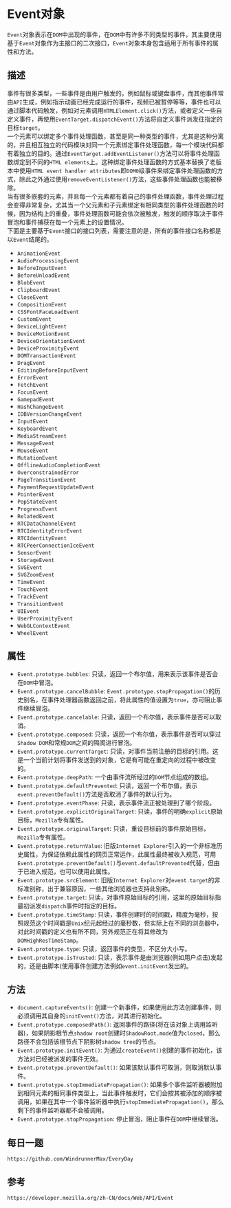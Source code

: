 # Event对象
`Event`对象表示在`DOM`中出现的事件，在`DOM`中有许多不同类型的事件，其主要使用基于`Event`对象作为主接口的二次接口，`Event`对象本身包含适用于所有事件的属性和方法。

## 描述
事件有很多类型，一些事件是由用户触发的，例如鼠标或键盘事件，而其他事件常由`API`生成，例如指示动画已经完成运行的事件，视频已被暂停等等，事件也可以通过脚本代码触发，例如对元素调用`HTMLElement.click()`方法，或者定义一些自定义事件，再使用`EventTarget.dispatchEvent()`方法将自定义事件派发往指定的目标`target`。  
一个元素可以绑定多个事件处理函数，甚至是同一种类型的事件，尤其是这种分离的，并且相互独立的代码模块对同一个元素绑定事件处理函数，每一个模块代码都有着独立的目的。通过`EventTarget.addEventListener()`方法可以将事件处理函数绑定到不同的`HTML elements`上。这种绑定事件处理函数的方式基本替换了老版本中使用`HTML event handler attributes`即`DOM0`级事件来绑定事件处理函数的方式，除此之外通过使用`removeEventListener()`方法，这些事件处理函数也能被移除。  
当有很多嵌套的元素，并且每一个元素都有着自己的事件处理函数，事件处理过程会变得非常复杂，尤其当一个父元素和子元素绑定有相同类型的事件处理函数的时候，因为结构上的重叠，事件处理函数可能会依次被触发，触发的顺序取决于事件冒泡和事件捕获在每一个元素上的设置情况。  
下面是主要基于`Event`接口的接口列表，需要注意的是，所有的事件接口名称都是以`Event`结尾的。

* `AnimationEvent`
* `AudioProcessingEvent`
* `BeforeInputEvent`
* `BeforeUnloadEvent`
* `BlobEvent`
* `ClipboardEvent`
* `CloseEvent`
* `CompositionEvent`
* `CSSFontFaceLoadEvent`
* `CustomEvent`
* `DeviceLightEvent`
* `DeviceMotionEvent`
* `DeviceOrientationEvent`
* `DeviceProximityEvent`
* `DOMTransactionEvent`
* `DragEvent`
* `EditingBeforeInputEvent`
* `ErrorEvent`
* `FetchEvent`
* `FocusEvent`
* `GamepadEvent`
* `HashChangeEvent`
* `IDBVersionChangeEvent`
* `InputEvent`
* `KeyboardEvent`
* `MediaStreamEvent`
* `MessageEvent`
* `MouseEvent`
* `MutationEvent`
* `OfflineAudioCompletionEvent`
* `OverconstrainedError`
* `PageTransitionEvent`
* `PaymentRequestUpdateEvent`
* `PointerEvent`
* `PopStateEvent`
* `ProgressEvent`
* `RelatedEvent`
* `RTCDataChannelEvent`
* `RTCIdentityErrorEvent`
* `RTCIdentityEvent`
* `RTCPeerConnectionIceEvent`
* `SensorEvent`
* `StorageEvent`
* `SVGEvent`
* `SVGZoomEvent`
* `TimeEvent`
* `TouchEvent`
* `TrackEvent`
* `TransitionEvent`
* `UIEvent`
* `UserProximityEvent`
* `WebGLContextEvent`
* `WheelEvent`

## 属性
* `Event.prototype.bubbles`: 只读，返回一个布尔值，用来表示该事件是否会在`DOM`中冒泡。
* `Event.prototype.cancelBubble`: `Event.prototype.stopPropagation()`的历史别名，在事件处理器函数返回之前，将此属性的值设置为`true`，亦可阻止事件继续冒泡。
* `Event.prototype.cancelable`: 只读，返回一个布尔值，表示事件是否可以取消。
* `Event.prototype.composed`: 只读，返回一个布尔值，表示事件是否可以穿过`Shadow DOM`和常规`DOM`之间的隔阂进行冒泡。
* `Event.prototype.currentTarget`: 只读，对事件当前注册的目标的引用。这是一个当前计划将事件发送到的对象，它是有可能在重定向的过程中被改变的。
* `Event.prototype.deepPath`: 一个由事件流所经过的`DOM`节点组成的数组。
* `Event.prototype.defaultPrevented`: 只读，返回一个布尔值，表示`event.preventDefault()`方法是否取消了事件的默认行为。
* `Event.prototype.eventPhase`: 只读，表示事件流正被处理到了哪个阶段。
* `Event.prototype.explicitOriginalTarget`: 只读，事件的明确`explicit`原始目标，`Mozilla`专有属性。
* `Event.prototype.originalTarget`: 只读，重设目标前的事件原始目标，`Mozilla`专有属性。
* `Event.prototype.returnValue`: 旧版`Internet Explorer`引入的一个非标准历史属性，为保证依赖此属性的网页正常运作，此属性最终被收入规范，可用`Event.prototype.preventDefault()`与`event.defaultPrevented`代替，但由于已进入规范，也可以使用此属性。
* `Event.prototype.srcElement`: 旧版`Internet Explorer`对`event.target`的非标准别称，出于兼容原因，一些其他浏览器也支持此别称。
* `Event.prototype.target`: 只读，对事件原始目标的引用，这里的原始目标指最初派发`dispatch`事件时指定的目标。
* `Event.prototype.timeStamp`: 只读，事件创建时的时间戳，精度为毫秒，按照规范这个时间戳是`Unix`纪元起经过的毫秒数，但实际上在不同的浏览器中，对此时间戳的定义也有所不同，另外规范正在将其修改为`DOMHighResTimeStamp`。
* `Event.prototype.type`: 只读，返回事件的类型，不区分大小写。
* `Event.prototype.isTrusted`: 只读，表示事件是由浏览器(例如用户点击)发起的，还是由脚本(使用事件创建方法例如`event.initEvent`发出的。

## 方法
* `document.captureEvents()`: 创建一个新事件，如果使用此方法创建事件，则必须调用其自身的`initEvent()`方法，对其进行初始化。
* `Event.prototype.composedPath()`: 返回事件的路径(将在该对象上调用监听器)，如果阴影根节点`shadow root`创建时`ShadowRoot.mode`值为`closed`，那么路径不会包括该根节点下阴影树`shadow tree`的节点。
* `Event.prototype.initEvent()`: 为通过`createEvent()`创建的事件初始化，该方法对已经被派发的事件无效。
* `Event.prototype.preventDefault()`: 如果该默认事件可取消，则取消默认事件。
* `Event.prototype.stopImmediatePropagation()`: 如果多个事件监听器被附加到相同元素的相同事件类型上，当此事件触发时，它们会按其被添加的顺序被调用，如果在其中一个事件监听器中执行`stopImmediatePropagation()`，那么剩下的事件监听器都不会被调用。
* `Event.prototype.stopPropagation`: 停止冒泡，阻止事件在`DOM`中继续冒泡。


## 每日一题

```
https://github.com/WindrunnerMax/EveryDay
```

## 参考

```
https://developer.mozilla.org/zh-CN/docs/Web/API/Event
```